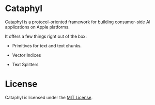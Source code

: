 # Cataphyl
Cataphyl is a protocol-oriented framework for building consumer-side AI applications on Apple platforms.

It offers a few things right out of the box:

- Primitives for text and text chunks. 

- Vector Indices

- Text Splitters

# License

Cataphyl is licensed under the [MIT License](https://vmanot.mit-license.org).
